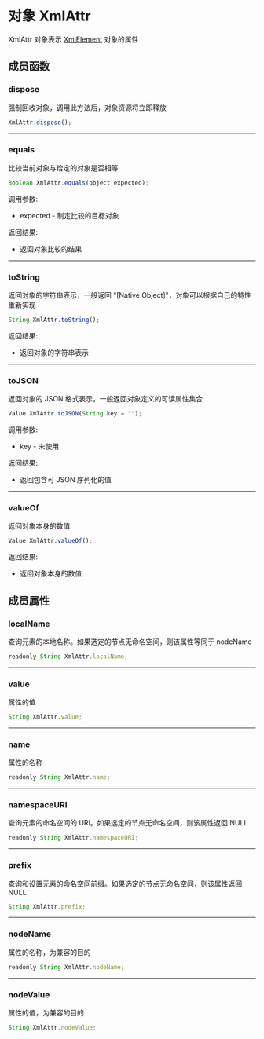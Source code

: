 # 对象 XmlAttr
XmlAttr 对象表示 [XmlElement](XmlElement.md) 对象的属性

## 成员函数
        
### dispose
强制回收对象，调用此方法后，对象资源将立即释放
```JavaScript
XmlAttr.dispose();
```

--------------------------
### equals
比较当前对象与给定的对象是否相等
```JavaScript
Boolean XmlAttr.equals(object expected);
```

调用参数:
* expected - 制定比较的目标对象

返回结果:
* 返回对象比较的结果

--------------------------
### toString
返回对象的字符串表示，一般返回 "[Native Object]"，对象可以根据自己的特性重新实现
```JavaScript
String XmlAttr.toString();
```

返回结果:
* 返回对象的字符串表示

--------------------------
### toJSON
返回对象的 JSON 格式表示，一般返回对象定义的可读属性集合
```JavaScript
Value XmlAttr.toJSON(String key = "");
```

调用参数:
* key - 未使用

返回结果:
* 返回包含可 JSON 序列化的值

--------------------------
### valueOf
返回对象本身的数值
```JavaScript
Value XmlAttr.valueOf();
```

返回结果:
* 返回对象本身的数值

## 成员属性
        
### localName
查询元素的本地名称。如果选定的节点无命名空间，则该属性等同于 nodeName
```JavaScript
readonly String XmlAttr.localName;
```

--------------------------
### value
属性的值
```JavaScript
String XmlAttr.value;
```

--------------------------
### name
属性的名称
```JavaScript
readonly String XmlAttr.name;
```

--------------------------
### namespaceURI
查询元素的命名空间的 URI。如果选定的节点无命名空间，则该属性返回 NULL
```JavaScript
readonly String XmlAttr.namespaceURI;
```

--------------------------
### prefix
查询和设置元素的命名空间前缀。如果选定的节点无命名空间，则该属性返回 NULL
```JavaScript
String XmlAttr.prefix;
```

--------------------------
### nodeName
属性的名称，为兼容的目的
```JavaScript
readonly String XmlAttr.nodeName;
```

--------------------------
### nodeValue
属性的值，为兼容的目的
```JavaScript
String XmlAttr.nodeValue;
```

